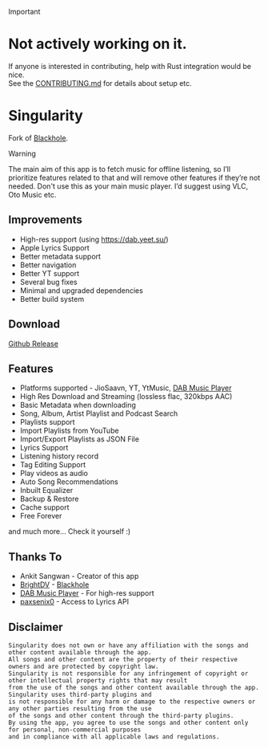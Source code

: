 > [!IMPORTANT]  
> # Not actively working on it.  
> If anyone is interested in contributing, help with Rust integration would be nice.  
> See the [CONTRIBUTING.md](CONTRIBUTING.md) for details about setup etc.  



# Singularity
Fork of [Blackhole](https://github.com/BrightDV/BlackHole/).

> [!WARNING] 
> The main aim of this app is to fetch music for offline listening, so I’ll prioritize features related to that and will remove other features if they’re not needed.
> Don't use this as your main music player. I’d suggest using VLC, Oto Music etc.

## Improvements
- High-res support (using https://dab.yeet.su/)
- Apple Lyrics Support
- Better metadata support
- Better navigation
- Better YT support
- Several bug fixes
- Minimal and upgraded dependencies
- Better build system

## Download
[Github Release](https://github.com/atinba/Singularity/releases/latest)

## Features
- Platforms supported - JioSaavn, YT, YtMusic, [DAB Music Player](https://dab.yeet.su/)
- High Res Download and Streaming (lossless flac, 320kbps AAC)
- Basic Metadata when downloading
- Song, Album, Artist Playlist and Podcast Search
- Playlists support
- Import Playlists from YouTube
- Import/Export Playlists as JSON File
- Lyrics Support
- Listening history record
- Tag Editing Support
- Play videos as audio
- Auto Song Recommendations
- Inbuilt Equalizer
- Backup & Restore
- Cache support
- Free Forever

and much more...
Check it yourself :)

## Thanks To

- Ankit Sangwan - Creator of this app  
- [BrightDV](https://github.com/BrightDV/) - [Blackhole](https://github.com/BrightDV/BlackHole/)  
- [DAB Music Player](https://dab.yeet.su/) - For high-res support
- [paxsenix0](https://github.com/paxsenix0) - Access to Lyrics API

## Disclaimer
```
Singularity does not own or have any affiliation with the songs and other content available through the app.
All songs and other content are the property of their respective owners and are protected by copyright law.
Singularity is not responsible for any infringement of copyright or other intellectual property rights that may result
from the use of the songs and other content available through the app. Singularity uses third-party plugins and
is not responsible for any harm or damage to the respective owners or any other parties resulting from the use
of the songs and other content through the third-party plugins.
By using the app, you agree to use the songs and other content only for personal, non-commercial purposes
and in compliance with all applicable laws and regulations.
```
